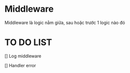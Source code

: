 # Middleware

Middleware là logic nằm giữa, sau hoặc trước 1 logic nào đó

# TO DO LIST

[] Log middleware

[] Handler error

